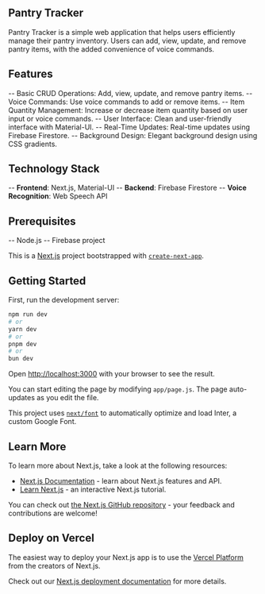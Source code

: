 ## Pantry Tracker
Pantry Tracker is a simple web application that helps users efficiently manage their pantry inventory. Users can add, view, update, and remove pantry items, with the added convenience of voice commands.

## Features
-- Basic CRUD Operations: Add, view, update, and remove pantry items.
-- Voice Commands: Use voice commands to add or remove items.
-- Item Quantity Management: Increase or decrease item quantity based on user input or voice commands.
-- User Interface: Clean and user-friendly interface with Material-UI.
-- Real-Time Updates: Real-time updates using Firebase Firestore.
-- Background Design: Elegant background design using CSS gradients.

## Technology Stack
-- **Frontend**: Next.js, Material-UI
-- **Backend**: Firebase Firestore
-- **Voice Recognition**: Web Speech API

## Prerequisites
-- Node.js
-- Firebase project

This is a [Next.js](https://nextjs.org/) project bootstrapped with [`create-next-app`](https://github.com/vercel/next.js/tree/canary/packages/create-next-app).

## Getting Started

First, run the development server:

```bash
npm run dev
# or
yarn dev
# or
pnpm dev
# or
bun dev
```

Open [http://localhost:3000](http://localhost:3000) with your browser to see the result.

You can start editing the page by modifying `app/page.js`. The page auto-updates as you edit the file.

This project uses [`next/font`](https://nextjs.org/docs/basic-features/font-optimization) to automatically optimize and load Inter, a custom Google Font.

## Learn More

To learn more about Next.js, take a look at the following resources:

- [Next.js Documentation](https://nextjs.org/docs) - learn about Next.js features and API.
- [Learn Next.js](https://nextjs.org/learn) - an interactive Next.js tutorial.

You can check out [the Next.js GitHub repository](https://github.com/vercel/next.js/) - your feedback and contributions are welcome!

## Deploy on Vercel

The easiest way to deploy your Next.js app is to use the [Vercel Platform](https://vercel.com/new?utm_medium=default-template&filter=next.js&utm_source=create-next-app&utm_campaign=create-next-app-readme) from the creators of Next.js.

Check out our [Next.js deployment documentation](https://nextjs.org/docs/deployment) for more details.
